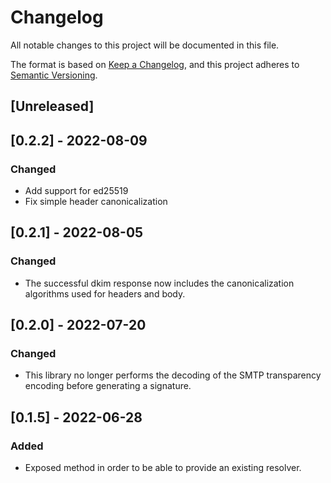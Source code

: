 # Changelog

All notable changes to this project will be documented in this file.

The format is based on [Keep a Changelog](https://keepachangelog.com/en/1.0.0/),
and this project adheres to [Semantic Versioning](https://semver.org/spec/v2.0.0.html).

## [Unreleased]

## [0.2.2] - 2022-08-09

### Changed

- Add support for ed25519
- Fix simple header canonicalization
## [0.2.1] - 2022-08-05

### Changed

- The successful dkim response now includes the canonicalization algorithms used for headers and body.
## [0.2.0] - 2022-07-20

### Changed

- This library no longer performs the decoding of the SMTP transparency encoding before generating a signature.

## [0.1.5] - 2022-06-28

### Added

- Exposed method in order to be able to provide an existing resolver.
